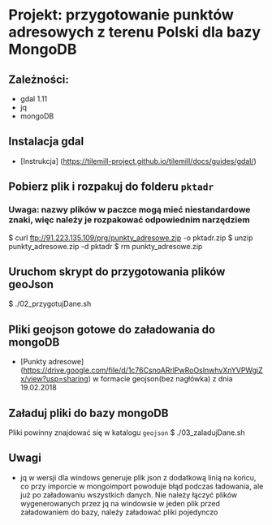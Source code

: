 # Projekt: przygotowanie punktów adresowych z terenu Polski dla bazy MongoDB

## Zależności:
- gdal 1.11
- jq
- mongoDB

## Instalacja gdal
* [Instrukcja] (https://tilemill-project.github.io/tilemill/docs/guides/gdal/)

## Pobierz plik i rozpakuj do folderu `pktadr`
### Uwaga: nazwy plików w paczce mogą mieć niestandardowe znaki, więc należy je rozpakować odpowiednim narzędziem
$ curl ftp://91.223.135.109/prg/punkty_adresowe.zip -o pktadr.zip
$ unzip punkty_adresowe.zip -d pktadr
$ rm punkty_adresowe.zip

## Uruchom skrypt do przygotowania plików geoJson
$ ./02_przygotujDane.sh

## Pliki geojson gotowe do załadowania do mongoDB
* [Punkty adresowe] (https://drive.google.com/file/d/1c76CsnoARrlPwRoOsInwhvXnYVPWgiZx/view?usp=sharing) w formacie geojson(bez nagłówka) z dnia 19.02.2018

## Załaduj pliki do bazy mongoDB
Pliki powinny znajdować się w katalogu `geojson`
$ ./03_zaladujDane.sh

## Uwagi
* jq w wersji dla windows generuje plik json z dodatkową linią na końcu, co przy imporcie w mongoimport powoduje błąd podczas ładowania, ale już po załadowaniu wszystkich danych. Nie należy łączyć plików wygenerowanych przez jq na windowsie w jeden plik przed załadowaniem do bazy, należy załadować pliki pojedynczo